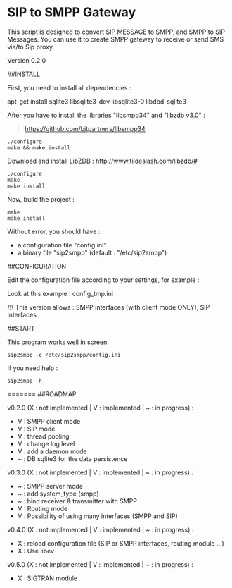 SIP to SMPP Gateway
========

This script is designed to convert SIP MESSAGE to SMPP, and SMPP to SIP Messages. You can use it to create SMPP gateway to receive or send SMS via/to Sip proxy. 

Version 0.2.0


##INSTALL

  First, you need to install all dependencies :

  apt-get install sqlite3 libsqlite3-dev libsqlite3-0 libdbd-sqlite3
  
  After you have to install the libraries "libsmpp34" and "libzdb v3.0" :

> https://github.com/bjtpartners/libsmpp34

    ./configure
    make && make install

Download and install LibZDB : http://www.tildeslash.com/libzdb/#

    ./configure
    make
    make install

Now, build the project :
      
    make
    make install
    
  Without error, you should have :
* a configuration file "config.ini"
* a binary file "sip2smpp" (default : "/etc/sip2smpp")
    
##CONFIGURATION

  Edit the configuration file according to your settings, for example :

  Look at this example : config_tmp.ini

  /!\ This version allows : SMPP interfaces (with client mode ONLY), SIP interfaces
	
##START

This program works well in screen.

    sip2smpp -c /etc/sip2smpp/config.ini
  
  If you need help :

    sip2smpp -h

=======
##ROADMAP

v0.2.0 (X : not implemented | V : implemented | ~ : in progress) : 
* V : SMPP client mode 
* V : SIP mode 
* V : thread pooling
* V : change log level
* V : add a daemon mode
* ~ : DB sqlite3 for the data persistence

v0.3.0 (X : not implemented | V : implemented | ~ : in progress) : 
* ~ : SMPP server mode
* ~ : add system_type (smpp)
* ~ : bind receiver & transmitter with SMPP
* V : Routing mode
* V : Possibility of using many interfaces (SMPP and SIP)

v0.4.0 (X : not implemented | V : implemented | ~ : in progress) : 
* X : reload configuration file (SIP or SMPP interfaces, routing module ...)
* X : Use libev

v0.5.0 (X : not implemented | V : implemented | ~ : in progress) : 
* X : SIGTRAN module
